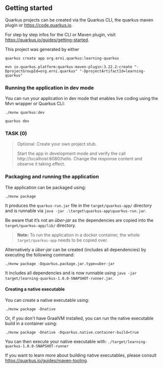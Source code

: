 ## Getting started

Quarkus projects can be created via the Quarkus CLI, the quarkus maven plugin or https://code.quarkus.io.

For step by step infos for the CLI or Maven plugin, visit https://quarkus.io/guides/getting-started.

This project was generated by either

```
quarkus create app org.erni.quarkus:learning-quarkus
```

```
mvn io.quarkus.platform:quarkus-maven-plugin:3.22.2:create "-DprojectGroupId=org.erni.quarkus" "-DprojectArtifactId=learning-quarkus"
```

### Running the application in dev mode

You can run your application in dev mode that enables live coding using the Mvn wrapper or Quarkus CLI:

```
./mvnw quarkus:dev
```

```
quarkus dev
```

### TASK (0)
> Optional: Create your own project stub.
>
> Start the app in development mode and verify the call http://localhost:8080/hello.
> Change the response content and observe it taking effect.


### Packaging and running the application

The application can be packaged using:

```
./mvnw package
```

It produces the `quarkus-run.jar` file in the `target/quarkus-app/` directory and is runnable via
`java -jar .\target\quarkus-app\quarkus-run.jar`.

Be aware that it’s not an _über-jar_ as the dependencies are copied into the `target/quarkus-app/lib/` directory.

> **Note:** To run the application in a docker container, the whole `target/quarkus-app` needs to be copied over.

Alternatively a _über-jar_ can be created (includes all dependencies) by executing the following command:

```
./mvnw package -Dquarkus.package.jar.type=uber-jar
```

It includes all dependencies and is now runnable using `java -jar target/learning-quarkus-1.0.0-SNAPSHOT-runner.jar`.

#### Creating a native executable

You can create a native executable using:

```
./mvnw package -Dnative
```

Or, if you don't have GraalVM installed, you can run the native executable build in a container using:

```
./mvnw package -Dnative -Dquarkus.native.container-build=true
```

You can then execute your native executable with: `./target/learning-quarkus-1.0.0-SNAPSHOT-runner`

If you want to learn more about building native executables, please consult <https://quarkus.io/guides/maven-tooling>.